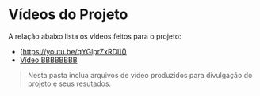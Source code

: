 # Vídeos do Projeto
A relação abaixo lista os vídeos feitos para o projeto:
 - [https://youtu.be/qYGlprZxRDI]()
 - [Vídeo BBBBBBBB]()

> Nesta pasta inclua arquivos de vídeo produzidos para divulgação do 
> projeto e seus resutados.

